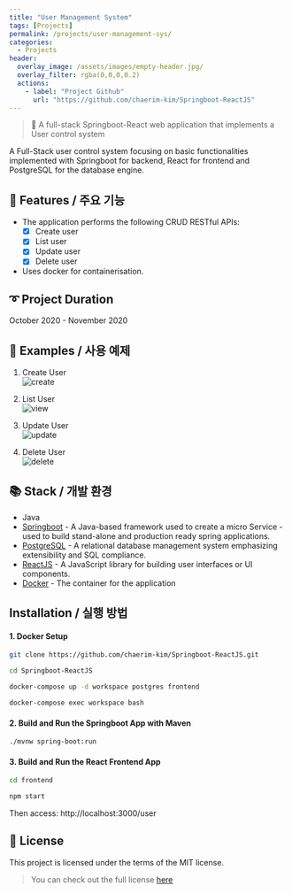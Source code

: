 ```yaml
---
title: "User Management System"
tags: [Projects]
permalink: /projects/user-management-sys/
categories:
  - Projects
header:
  overlay_image: /assets/images/empty-header.jpg/
  overlay_filter: rgba(0,0,0,0.2)
  actions:
    - label: "Project Github"
      url: "https://github.com/chaerim-kim/Springboot-ReactJS"
---
```


> 🌱 A full-stack Springboot-React web application that implements a User control system

A Full-Stack user control system focusing on basic functionalities implemented with Springboot for backend, React for frontend and PostgreSQL for the database engine.


## 🎨 Features / 주요 기능
- The application performs the following CRUD RESTful APIs:
  - [x] Create user
  - [x] List user
  - [x] Update user
  - [x] Delete user
- Uses docker for containerisation.



## ➰ Project Duration
October 2020 - November 2020


## 🐾 Examples / 사용 예제
1. Create User  
![create](https://user-images.githubusercontent.com/33334078/100756706-d87bd200-3430-11eb-83fb-07c77475fb25.gif)

2. List User  
![view](https://user-images.githubusercontent.com/33334078/100756811-f47f7380-3430-11eb-872a-51ea46bf1b70.gif)

3. Update User  
![update](https://user-images.githubusercontent.com/33334078/100756806-f34e4680-3430-11eb-865b-414338a54c77.gif)

4. Delete User  
![delete](https://user-images.githubusercontent.com/33334078/100756787-ee899280-3430-11eb-80d0-3b0bf67f4c64.gif)


## 📚 Stack / 개발 환경
- Java
- [Springboot](#https://spring.io) - A Java-based framework used to create a micro Service - used to build stand-alone and production ready spring applications.
- [PostgreSQL](#https://www.postgresql.org) - A relational database management system emphasizing extensibility and SQL compliance.
- [ReactJS](#http://reactjs.org) - A JavaScript library for building user interfaces or UI components.
- [Docker](#www.docker.com) - The container for the application


## Installation / 실행 방법


#### 1. Docker Setup
```sh
git clone https://github.com/chaerim-kim/Springboot-ReactJS.git

cd Springboot-ReactJS

docker-compose up -d workspace postgres frontend

docker-compose exec workspace bash

```

#### 2. Build and Run the Springboot App with Maven
```sh
./mvnw spring-boot:run
```

#### 3. Build and Run the React Frontend App
```sh
cd frontend

npm start
```
Then access: http://localhost:3000/user





## 📜 License
This project is licensed under the terms of the MIT license.
> You can check out the full license [here](#https://opensource.org/licenses/mit-license.php)
